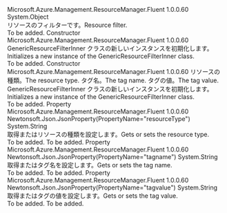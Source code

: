 <Type Name="GenericResourceFilterInner" FullName="Microsoft.Azure.Management.ResourceManager.Fluent.Models.GenericResourceFilterInner">
  <TypeSignature Language="C#" Value="public class GenericResourceFilterInner" />
  <TypeSignature Language="ILAsm" Value=".class public auto ansi beforefieldinit GenericResourceFilterInner extends System.Object" />
  <TypeSignature Language="DocId" Value="T:Microsoft.Azure.Management.ResourceManager.Fluent.Models.GenericResourceFilterInner" />
  <TypeSignature Language="VB.NET" Value="Public Class GenericResourceFilterInner" />
  <TypeSignature Language="F#" Value="type GenericResourceFilterInner = class" />
  <AssemblyInfo>
    <AssemblyName>Microsoft.Azure.Management.ResourceManager.Fluent</AssemblyName>
    <AssemblyVersion>1.0.0.60</AssemblyVersion>
  </AssemblyInfo>
  <Base>
    <BaseTypeName>System.Object</BaseTypeName>
  </Base>
  <Interfaces />
  <Docs>
    <summary>
            <span data-ttu-id="79ffb-101">リソースのフィルターです。</span><span class="sxs-lookup"><span data-stu-id="79ffb-101">Resource filter.</span></span>
            </summary>
    <remarks>To be added.</remarks>
  </Docs>
  <Members>
    <Member MemberName=".ctor">
      <MemberSignature Language="C#" Value="public GenericResourceFilterInner ();" />
      <MemberSignature Language="ILAsm" Value=".method public hidebysig specialname rtspecialname instance void .ctor() cil managed" />
      <MemberSignature Language="DocId" Value="M:Microsoft.Azure.Management.ResourceManager.Fluent.Models.GenericResourceFilterInner.#ctor" />
      <MemberSignature Language="VB.NET" Value="Public Sub New ()" />
      <MemberType>Constructor</MemberType>
      <AssemblyInfo>
        <AssemblyName>Microsoft.Azure.Management.ResourceManager.Fluent</AssemblyName>
        <AssemblyVersion>1.0.0.60</AssemblyVersion>
      </AssemblyInfo>
      <Parameters />
      <Docs>
        <summary>
            <span data-ttu-id="79ffb-102">GenericResourceFilterInner クラスの新しいインスタンスを初期化します。</span><span class="sxs-lookup"><span data-stu-id="79ffb-102">Initializes a new instance of the GenericResourceFilterInner class.</span></span>
            </summary>
        <remarks>To be added.</remarks>
      </Docs>
    </Member>
    <Member MemberName=".ctor">
      <MemberSignature Language="C#" Value="public GenericResourceFilterInner (string resourceType = null, string tagname = null, string tagvalue = null);" />
      <MemberSignature Language="ILAsm" Value=".method public hidebysig specialname rtspecialname instance void .ctor(string resourceType, string tagname, string tagvalue) cil managed" />
      <MemberSignature Language="DocId" Value="M:Microsoft.Azure.Management.ResourceManager.Fluent.Models.GenericResourceFilterInner.#ctor(System.String,System.String,System.String)" />
      <MemberSignature Language="VB.NET" Value="Public Sub New (Optional resourceType As String = null, Optional tagname As String = null, Optional tagvalue As String = null)" />
      <MemberSignature Language="F#" Value="new Microsoft.Azure.Management.ResourceManager.Fluent.Models.GenericResourceFilterInner : string * string * string -&gt; Microsoft.Azure.Management.ResourceManager.Fluent.Models.GenericResourceFilterInner" Usage="new Microsoft.Azure.Management.ResourceManager.Fluent.Models.GenericResourceFilterInner (resourceType, tagname, tagvalue)" />
      <MemberType>Constructor</MemberType>
      <AssemblyInfo>
        <AssemblyName>Microsoft.Azure.Management.ResourceManager.Fluent</AssemblyName>
        <AssemblyVersion>1.0.0.60</AssemblyVersion>
      </AssemblyInfo>
      <Parameters>
        <Parameter Name="resourceType" Type="System.String" />
        <Parameter Name="tagname" Type="System.String" />
        <Parameter Name="tagvalue" Type="System.String" />
      </Parameters>
      <Docs>
        <param name="resourceType"><span data-ttu-id="79ffb-103">リソースの種類。</span><span class="sxs-lookup"><span data-stu-id="79ffb-103">The resource type.</span></span></param>
        <param name="tagname"><span data-ttu-id="79ffb-104">タグ名。</span><span class="sxs-lookup"><span data-stu-id="79ffb-104">The tag name.</span></span></param>
        <param name="tagvalue"><span data-ttu-id="79ffb-105">タグの値。</span><span class="sxs-lookup"><span data-stu-id="79ffb-105">The tag value.</span></span></param>
        <summary>
            <span data-ttu-id="79ffb-106">GenericResourceFilterInner クラスの新しいインスタンスを初期化します。</span><span class="sxs-lookup"><span data-stu-id="79ffb-106">Initializes a new instance of the GenericResourceFilterInner class.</span></span>
            </summary>
        <remarks>To be added.</remarks>
      </Docs>
    </Member>
    <Member MemberName="ResourceType">
      <MemberSignature Language="C#" Value="public string ResourceType { get; set; }" />
      <MemberSignature Language="ILAsm" Value=".property instance string ResourceType" />
      <MemberSignature Language="DocId" Value="P:Microsoft.Azure.Management.ResourceManager.Fluent.Models.GenericResourceFilterInner.ResourceType" />
      <MemberSignature Language="VB.NET" Value="Public Property ResourceType As String" />
      <MemberSignature Language="F#" Value="member this.ResourceType : string with get, set" Usage="Microsoft.Azure.Management.ResourceManager.Fluent.Models.GenericResourceFilterInner.ResourceType" />
      <MemberType>Property</MemberType>
      <AssemblyInfo>
        <AssemblyName>Microsoft.Azure.Management.ResourceManager.Fluent</AssemblyName>
        <AssemblyVersion>1.0.0.60</AssemblyVersion>
      </AssemblyInfo>
      <Attributes>
        <Attribute>
          <AttributeName>Newtonsoft.Json.JsonProperty(PropertyName="resourceType")</AttributeName>
        </Attribute>
      </Attributes>
      <ReturnValue>
        <ReturnType>System.String</ReturnType>
      </ReturnValue>
      <Docs>
        <summary>
            <span data-ttu-id="79ffb-107">取得またはリソースの種類を設定します。</span><span class="sxs-lookup"><span data-stu-id="79ffb-107">Gets or sets the resource type.</span></span>
            </summary>
        <value>To be added.</value>
        <remarks>To be added.</remarks>
      </Docs>
    </Member>
    <Member MemberName="Tagname">
      <MemberSignature Language="C#" Value="public string Tagname { get; set; }" />
      <MemberSignature Language="ILAsm" Value=".property instance string Tagname" />
      <MemberSignature Language="DocId" Value="P:Microsoft.Azure.Management.ResourceManager.Fluent.Models.GenericResourceFilterInner.Tagname" />
      <MemberSignature Language="VB.NET" Value="Public Property Tagname As String" />
      <MemberSignature Language="F#" Value="member this.Tagname : string with get, set" Usage="Microsoft.Azure.Management.ResourceManager.Fluent.Models.GenericResourceFilterInner.Tagname" />
      <MemberType>Property</MemberType>
      <AssemblyInfo>
        <AssemblyName>Microsoft.Azure.Management.ResourceManager.Fluent</AssemblyName>
        <AssemblyVersion>1.0.0.60</AssemblyVersion>
      </AssemblyInfo>
      <Attributes>
        <Attribute>
          <AttributeName>Newtonsoft.Json.JsonProperty(PropertyName="tagname")</AttributeName>
        </Attribute>
      </Attributes>
      <ReturnValue>
        <ReturnType>System.String</ReturnType>
      </ReturnValue>
      <Docs>
        <summary>
            <span data-ttu-id="79ffb-108">取得またはタグ名を設定します。</span><span class="sxs-lookup"><span data-stu-id="79ffb-108">Gets or sets the tag name.</span></span>
            </summary>
        <value>To be added.</value>
        <remarks>To be added.</remarks>
      </Docs>
    </Member>
    <Member MemberName="Tagvalue">
      <MemberSignature Language="C#" Value="public string Tagvalue { get; set; }" />
      <MemberSignature Language="ILAsm" Value=".property instance string Tagvalue" />
      <MemberSignature Language="DocId" Value="P:Microsoft.Azure.Management.ResourceManager.Fluent.Models.GenericResourceFilterInner.Tagvalue" />
      <MemberSignature Language="VB.NET" Value="Public Property Tagvalue As String" />
      <MemberSignature Language="F#" Value="member this.Tagvalue : string with get, set" Usage="Microsoft.Azure.Management.ResourceManager.Fluent.Models.GenericResourceFilterInner.Tagvalue" />
      <MemberType>Property</MemberType>
      <AssemblyInfo>
        <AssemblyName>Microsoft.Azure.Management.ResourceManager.Fluent</AssemblyName>
        <AssemblyVersion>1.0.0.60</AssemblyVersion>
      </AssemblyInfo>
      <Attributes>
        <Attribute>
          <AttributeName>Newtonsoft.Json.JsonProperty(PropertyName="tagvalue")</AttributeName>
        </Attribute>
      </Attributes>
      <ReturnValue>
        <ReturnType>System.String</ReturnType>
      </ReturnValue>
      <Docs>
        <summary>
            <span data-ttu-id="79ffb-109">取得またはタグの値を設定します。</span><span class="sxs-lookup"><span data-stu-id="79ffb-109">Gets or sets the tag value.</span></span>
            </summary>
        <value>To be added.</value>
        <remarks>To be added.</remarks>
      </Docs>
    </Member>
  </Members>
</Type>